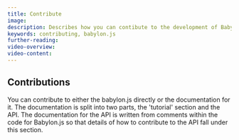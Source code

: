 ```yaml
---
title: Contribute 
image: 
description: Describes how you can contibute to the development of Babylon.js
keywords: contributing, babylon.js
further-reading:
video-overview:
video-content:
---
```


## Contributions

You can contribute to either the babylon.js directly or the documentation for it. The documentation is split into two parts, the 'tutorial' section and the API. The documentation for the API is written from comments within the code for Babylon.js so that details of how to contribute to the API fall under this section.